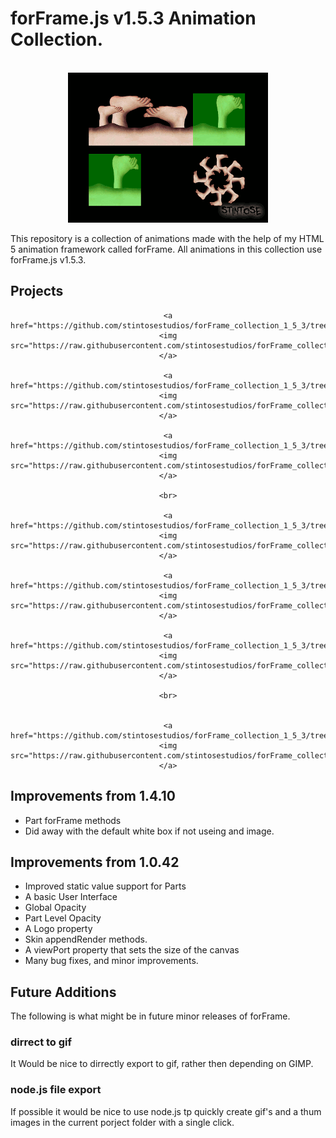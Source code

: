 # forFrame.js v1.5.3 Animation Collection.

<div align="center">

<br>
<img src="https://raw.githubusercontent.com/stintosestudios/forFrame_collection_1_5_3/master/projects/footback/gif/gif_1_320.gif">

</div>

This repository is a collection of animations made with the help of my HTML 5 animation framework called forFrame. All animations in this collection use forFrame.js v1.5.3.

## Projects

<div align="center">

    <a href="https://github.com/stintosestudios/forFrame_collection_1_5_3/tree/master/projects/logo"><img src="https://raw.githubusercontent.com/stintosestudios/forFrame_collection_1_5_3/master/projects/logo/thum_128.png"></a>

    <a href="https://github.com/stintosestudios/forFrame_collection_1_5_3/tree/master/projects/footback"><img src="https://raw.githubusercontent.com/stintosestudios/forFrame_collection_1_5_3/master/projects/footback/thum_128.png"></a>

    <a href="https://github.com/stintosestudios/forFrame_collection_1_5_3/tree/master/projects/yin"><img src="https://raw.githubusercontent.com/stintosestudios/forFrame_collection_1_5_3/master/projects/yin/thum_128.png"></a>

    <br>

    <a href="https://github.com/stintosestudios/forFrame_collection_1_5_3/tree/master/projects/bigfoot"><img src="https://raw.githubusercontent.com/stintosestudios/forFrame_collection_1_5_3/master/projects/bigfoot/thum_128.png"></a>

    <a href="https://github.com/stintosestudios/forFrame_collection_1_5_3/tree/master/projects/along_line"><img src="https://raw.githubusercontent.com/stintosestudios/forFrame_collection_1_5_3/master/projects/along_line/thum_128.png"></a>

    <a href="https://github.com/stintosestudios/forFrame_collection_1_5_3/tree/master/projects/frombox_tobox"><img src="https://raw.githubusercontent.com/stintosestudios/forFrame_collection_1_5_3/master/projects/frombox_tobox/thum_128.png"></a>

    <br>


    <a href="https://github.com/stintosestudios/forFrame_collection_1_5_3/tree/master/projects/home_alone"><img src="https://raw.githubusercontent.com/stintosestudios/forFrame_collection_1_5_3/master/projects/home_alone/thum_128.png"></a>

</div>

## Improvements from 1.4.10

* Part forFrame methods
* Did away with the default white box if not useing and image.

## Improvements from 1.0.42

* Improved static value support for Parts
* A basic User Interface
* Global Opacity
* Part Level Opacity
* A Logo property
* Skin appendRender methods.
* A viewPort property that sets the size of the canvas
* Many bug fixes, and minor improvements.

## Future Additions

The following is what might be in future minor releases of forFrame.

### dirrect to gif

It Would be nice to dirrectly export to gif, rather then depending on GIMP.

### node.js file export

If possible it would be nice to use node.js tp quickly create gif's and a thum images in the current porject folder with a single click.